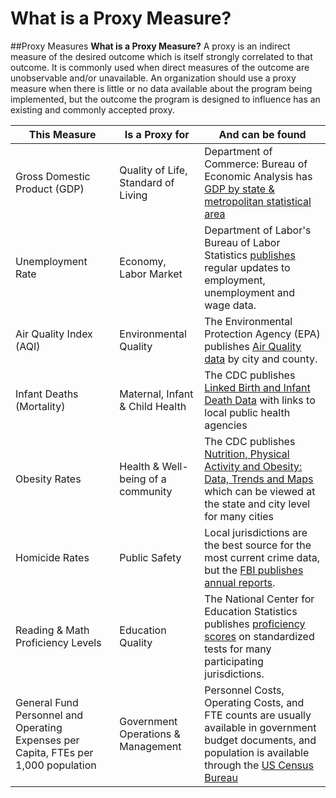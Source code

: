 # What is a Proxy Measure?

\##Proxy Measures **What is a Proxy Measure?** A proxy is an indirect measure of the desired outcome which is itself strongly correlated to that outcome. It is commonly used when direct measures of the outcome are unobservable and/or unavailable. An organization should use a proxy measure when there is little or no data available about the program being implemented, but the outcome the program is designed to influence has an existing and commonly accepted proxy.

| This Measure                                                                        | Is a Proxy for                      | And can be found                                                                                                                                                                                                                                        |
| ----------------------------------------------------------------------------------- | ----------------------------------- | ------------------------------------------------------------------------------------------------------------------------------------------------------------------------------------------------------------------------------------------------------- |
| Gross Domestic Product (GDP)                                                        | Quality of Life, Standard of Living | Department of Commerce: Bureau of Economic Analysis has [GDP by state & metropolitan statistical area](https://www.bea.gov/regional/index.htm)                                                                                                          |
| Unemployment Rate                                                                   | Economy, Labor Market               | Department of Labor's Bureau of Labor Statistics [publishes](http://www.bls.gov/bls/newsrels.htm#major) regular updates to employment, unemployment and wage data.                                                                                      |
| Air Quality Index (AQI)                                                             | Environmental Quality               | The Environmental Protection Agency (EPA) publishes [Air Quality data](http://www3.epa.gov/airdata/) by city and county.                                                                                                                                |
| Infant Deaths (Mortality)                                                           | Maternal, Infant & Child Health     | The CDC publishes [Linked Birth and Infant Death Data](http://www.cdc.gov/nchs/linked.htm) with links to local public health agencies                                                                                                                   |
| Obesity Rates                                                                       | Health & Well-being of a community  | The CDC publishes [Nutrition, Physical Activity and Obesity: Data, Trends and Maps](https://www.cdc.gov/dnpao-data-trends-maps/about/index.html) which can be viewed at the state and city level for many cities                                        |
| Homicide Rates                                                                      | Public Safety                       | Local jurisdictions are the best source for the most current crime data, but the [FBI publishes annual reports](https://www.fbi.gov/about-us/cjis/ucr/crime-in-the-u.s/2014/crime-in-the-u.s.-2014/offenses-known-to-law-enforcement/expanded-offense). |
| Reading & Math Proficiency Levels                                                   | Education Quality                   | The National Center for Education Statistics publishes [proficiency scores](http://nces.ed.gov/nationsreportcard/districts/) on standardized tests for many participating jurisdictions.                                                                |
| General Fund Personnel and Operating Expenses per Capita, FTEs per 1,000 population | Government Operations & Management  | Personnel Costs, Operating Costs, and FTE counts are usually available in government budget documents, and population is available through the [US Census Bureau](https://www.census.gov/)                                                              |
